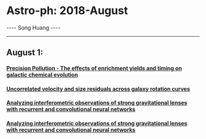 # Astro-ph: 2018-August

---- Song Huang ----


----

## August 1:

#### [Precision Pollution - The effects of enrichment yields and timing on galactic chemical evolution](https://arxiv.org/abs/1808.00007)


#### [Uncorrelated velocity and size residuals across galaxy rotation curves](https://arxiv.org/abs/1808.00271)


#### [Analyzing interferometric observations of strong gravitational lenses with recurrent and convolutional neural networks](https://arxiv.org/abs/1808.00011)


#### [Analyzing interferometric observations of strong gravitational lenses with recurrent and convolutional neural networks](https://arxiv.org/abs/1808.00011)
